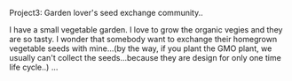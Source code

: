 Project3: Garden lover's seed exchange community..

I have a small vegetable garden.
I love to grow the organic vegies and they are so tasty.
I wonder that somebody want to exchange their homegrown vegetable seeds with mine...(by the way, if you plant the GMO plant, we usually can't collect the seeds...because they are design for only one time life cycle..)
...


